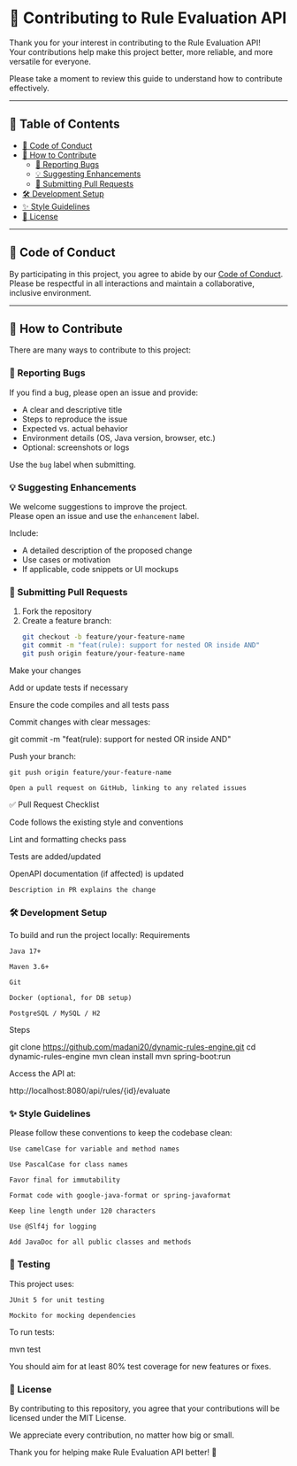 # 🤝 Contributing to Rule Evaluation API

Thank you for your interest in contributing to the Rule Evaluation API!  
Your contributions help make this project better, more reliable, and more versatile for everyone.

Please take a moment to review this guide to understand how to contribute effectively.

---

## 🧭 Table of Contents

- [📜 Code of Conduct](#-code-of-conduct)
- [🔧 How to Contribute](#-how-to-contribute)
    - [🐛 Reporting Bugs](#-reporting-bugs)
    - [💡 Suggesting Enhancements](#-suggesting-enhancements)
    - [🔁 Submitting Pull Requests](#-submitting-pull-requests)
- [🛠️ Development Setup](#-development-setup)
- [✨ Style Guidelines](#-style-guidelines)
- [📄 License](#-license)

---

## 📜 Code of Conduct

By participating in this project, you agree to abide by our [Code of Conduct](CODE_OF_CONDUCT.md).  
Please be respectful in all interactions and maintain a collaborative, inclusive environment.

---

## 🔧 How to Contribute

There are many ways to contribute to this project:

### 🐛 Reporting Bugs

If you find a bug, please open an issue and provide:

- A clear and descriptive title
- Steps to reproduce the issue
- Expected vs. actual behavior
- Environment details (OS, Java version, browser, etc.)
- Optional: screenshots or logs

Use the `bug` label when submitting.

### 💡 Suggesting Enhancements

We welcome suggestions to improve the project.  
Please open an issue and use the `enhancement` label.

Include:

- A detailed description of the proposed change
- Use cases or motivation
- If applicable, code snippets or UI mockups

### 🔁 Submitting Pull Requests

1. Fork the repository
2. Create a feature branch:
   ```bash
   git checkout -b feature/your-feature-name
   git commit -m "feat(rule): support for nested OR inside AND"
   git push origin feature/your-feature-name
Make your changes

Add or update tests if necessary

Ensure the code compiles and all tests pass

Commit changes with clear messages:

git commit -m "feat(rule): support for nested OR inside AND"

Push your branch:

    git push origin feature/your-feature-name

    Open a pull request on GitHub, linking to any related issues

✅ Pull Request Checklist

Code follows the existing style and conventions

Lint and formatting checks pass

Tests are added/updated

OpenAPI documentation (if affected) is updated

    Description in PR explains the change

### 🛠️ Development Setup

To build and run the project locally:
Requirements

    Java 17+

    Maven 3.6+

    Git

    Docker (optional, for DB setup)

    PostgreSQL / MySQL / H2

Steps

git clone https://github.com/madani20/dynamic-rules-engine.git
cd dynamic-rules-engine
mvn clean install
mvn spring-boot:run

Access the API at:

http://localhost:8080/api/rules/{id}/evaluate

### ✨ Style Guidelines

Please follow these conventions to keep the codebase clean:

    Use camelCase for variable and method names

    Use PascalCase for class names

    Favor final for immutability

    Format code with google-java-format or spring-javaformat

    Keep line length under 120 characters

    Use @Slf4j for logging

    Add JavaDoc for all public classes and methods

### 🧪 Testing

This project uses:

    JUnit 5 for unit testing

    Mockito for mocking dependencies

To run tests:

mvn test

You should aim for at least 80% test coverage for new features or fixes.

### 📄 License

By contributing to this repository, you agree that your contributions will be licensed under the MIT License.

We appreciate every contribution, no matter how big or small.

Thank you for helping make Rule Evaluation API better! 🙏